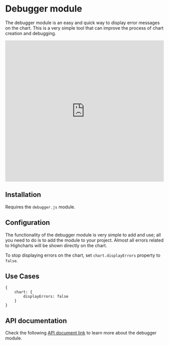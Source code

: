 # Debugger module

The debugger module is an easy and quick way to display error messages on the chart. This is a very simple tool that can improve the process of chart creation and debugging.

<iframe style="width: 100%; height: 450px; border: none;" src=https://www.highcharts.com/samples/embed/highcharts/chart/display-errors allow="fullscreen"></iframe>

## Installation

Requires the `debugger.js` module.

## Configuration

The functionality of the debugger module is very simple to add and use; all you need to do is to add the module to your project. Almost all errors related to Highcharts will be shown directly on the chart.

To stop displaying errors on the chart, set `chart.displayErrors` property to `false`.

## Use Cases

    {
        chart: {
            displayErrors: false
        }
    }

## API documentation

Check the following [API document link](https://api.highcharts.com/highcharts/chart.displayErrors) to learn more about the debugger module.
